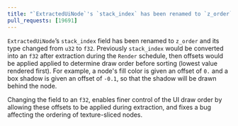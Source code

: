 ```yaml
---
title: "`ExtractedUiNode`'s `stack_index` has been renamed to `z_order` and is now an `f32`."
pull_requests: [19691]
---
```


`ExtractedUiNode`’s `stack_index` field has been renamed to `z_order` and its type changed from `u32` to `f32`.
Previously `stack_index` would be converted into an `f32` after extraction during the `Render` schedule, then
offsets would be applied applied to determine draw order before sorting (lowest value rendered first). 
For example, a node's fill color is given an offset of `0.` and a box shadow is given an offset of `-0.1`, so that 
the shadow will be drawn behind the node.

Changing the field to an `f32`, enables finer control of the UI draw order by allowing these offsets to be applied during extraction,
and fixes a bug affecting the ordering of texture-sliced nodes.


